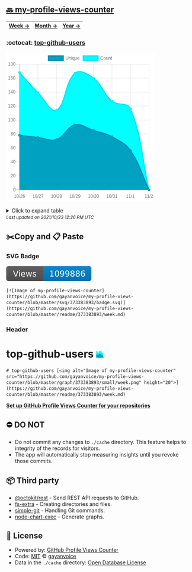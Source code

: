 ## [🔙 my-profile-views-counter](https://github.com/gayanvoice/my-profile-views-counter)
| [**Week →**](https://github.com/gayanvoice/my-profile-views-counter/blob/master/readme/373383893/week.md) | [**Month →**](https://github.com/gayanvoice/my-profile-views-counter/blob/master/readme/373383893/month.md) | [**Year →**](https://github.com/gayanvoice/my-profile-views-counter/blob/master/readme/373383893/year.md) |
| ---- | ---- | ----- |
### :octocat: [top-github-users](https://github.com/gayanvoice/top-github-users)
![Image of my-profile-views-counter](https://github.com/gayanvoice/my-profile-views-counter/blob/master/graph/373383893/large/week.png)

<details>
	<summary>Click to expand table</summary>
	<h2>:calendar: Week Page Views Table</h2>
<table>
	<tr>
		<th>
			Last Updated
		</th>
		<th>
			Unique
		</th>
		<th>
			Count
		</th>
	</tr>
	<tr>
		<td>
			<code>2021/10/23</code>
		</td>
		<td>
			<code>25</code>
		</td>
		<td>
			<code>35</code>
		</td>
	</tr>
	<tr>
		<td>
			<code>2021/10/22</code>
		</td>
		<td>
			<code>49</code>
		</td>
		<td>
			<code>99</code>
		</td>
	</tr>
	<tr>
		<td>
			<code>2021/10/21</code>
		</td>
		<td>
			<code>54</code>
		</td>
		<td>
			<code>115</code>
		</td>
	</tr>
	<tr>
		<td>
			<code>2021/10/20</code>
		</td>
		<td>
			<code>108</code>
		</td>
		<td>
			<code>148</code>
		</td>
	</tr>
	<tr>
		<td>
			<code>2021/10/19</code>
		</td>
		<td>
			<code>254</code>
		</td>
		<td>
			<code>576</code>
		</td>
	</tr>
	<tr>
		<td>
			<code>2021/10/18</code>
		</td>
		<td>
			<code>266</code>
		</td>
		<td>
			<code>602</code>
		</td>
	</tr>
	<tr>
		<td>
			<code>2021/10/17</code>
		</td>
		<td>
			<code>537</code>
		</td>
		<td>
			<code>1016</code>
		</td>
	</tr>
	<tr>
		<td>
			<code>2021/10/16</code>
		</td>
		<td>
			<code>862</code>
		</td>
		<td>
			<code>1573</code>
		</td>
	</tr>
</table>

</details>
<small><i>Last updated on 2021/10/23 12:26 PM UTC</i></small>

## ✂️Copy and 📋 Paste
### SVG Badge
[![Image of my-profile-views-counter](https://github.com/gayanvoice/my-profile-views-counter/blob/master/svg/373383893/badge.svg)](https://github.com/gayanvoice/my-profile-views-counter/blob/master/readme/373383893/week.md)
```readme
[![Image of my-profile-views-counter](https://github.com/gayanvoice/my-profile-views-counter/blob/master/svg/373383893/badge.svg)](https://github.com/gayanvoice/my-profile-views-counter/blob/master/readme/373383893/week.md)
```
### Header
# top-github-users [<img alt="Image of my-profile-views-counter" src="https://github.com/gayanvoice/my-profile-views-counter/blob/master/graph/373383893/small/week.png" height="20">](https://github.com/gayanvoice/my-profile-views-counter/blob/master/readme/373383893/week.md)
```readme
# top-github-users [<img alt="Image of my-profile-views-counter" src="https://github.com/gayanvoice/my-profile-views-counter/blob/master/graph/373383893/small/week.png" height="20">](https://github.com/gayanvoice/my-profile-views-counter/blob/master/readme/373383893/week.md)
```
[**Set up GitHub Profile Views Counter for your repositories**](https://github.com/gayanvoice/github-profile-views-counter)
## ⛔ DO NOT
- Do not commit any changes to `./cache` directory. This feature helps to integrity of the records for visitors.
- The app will automatically stop measuring insights until you revoke those commits.
## 📦 Third party

- [@octokit/rest](https://www.npmjs.com/package/@octokit/rest) - Send REST API requests to GitHub.
- [fs-extra](https://www.npmjs.com/package/fs-extra) - Creating directories and files.
- [simple-git](https://www.npmjs.com/package/simple-git) - Handling Git commands.
- [node-chart-exec](https://www.npmjs.com/package/node-chart-exec) - Generate graphs.
## 📄 License
- Powered by: [GitHub Profile Views Counter](https://github.com/gayanvoice/github-profile-views-counter)
- Code: [MIT](./LICENSE) © [gayanvoice](https://github.com/gayanvoice/github-profile-views-counter)
- Data in the `./cache` directory: [Open Database License](https://opendatacommons.org/licenses/odbl/1-0/)